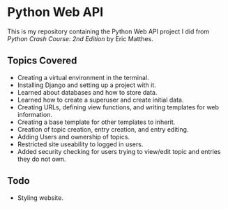 # Python Web API
This is my repository containing the Python Web API project I did from <em>Python Crash Course: 2nd Edition</em> by Eric Matthes.

## Topics Covered
* Creating a virtual environment in the terminal.
* Installing Django and setting up a project with it.
* Learned about databases and how to store data.
* Learned how to create a superuser and create initial data.
* Creating URLs, defining view functions, and writing templates for web information.
* Creating a base template for other templates to inherit.
* Creation of topic creation, entry creation, and entry editing.
* Adding Users and ownership of topics.
* Restricted site useability to logged in users.
* Added security checking for users trying to view/edit topic and entries they do not own.

## Todo
* Styling website.

